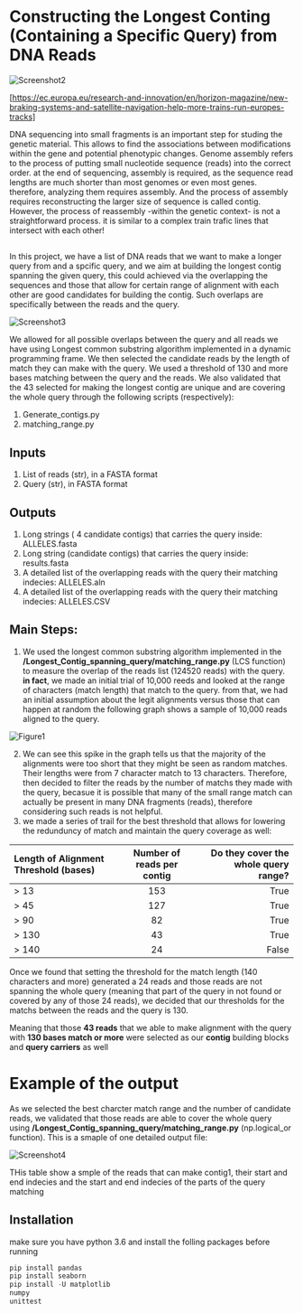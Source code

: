 
# Constructing the Longest Conting (Containing a Specific Query) from DNA Reads 


![Screenshot2](https://user-images.githubusercontent.com/65971542/163245219-c43f2fd1-6479-470a-8801-9b470b5ef729.png)

[https://ec.europa.eu/research-and-innovation/en/horizon-magazine/new-braking-systems-and-satellite-navigation-help-more-trains-run-europes-tracks]

DNA sequencing into small fragments is an important step for studing the genetic material. This allows to find the associations between modifications within the gene and potential phenotypic changes. Genome assembly refers to the process of putting small nucleotide sequence (reads) into the correct order. at the end of sequencing, assembly is required, as the sequence read lengths are much shorter than most genomes or even most genes. therefore, analyzing them requires assembly. And the process of assembly requires reconstructing the larger size of sequence is called contig. However, the process of reassembly  -within the genetic context- is not a straightforward process. it is similar to a complex train trafic lines that intersect with each other! 
##

In this project, we have a list of DNA reads that we want to make a longer query from and a spcific query, and we aim at building the longest contig spanning the given query, this could achieved via the overlapping the sequences and those that allow for certain range of alignment with each other are good candidates for building the contig. Such overlaps are specifically between the reads and the query. 

![Screenshot3](https://user-images.githubusercontent.com/65971542/163247740-ab9fdc49-9b2f-4fe4-afb4-382091e84efb.png)

We allowed for all possible overlaps between the query and all reads we have using Longest common substring algorithm implemented in a dynamic programming frame. We then selected the candidate reads by the length of match they can make with the query. We used a threshold of 130 and more bases matching between the query and the reads. We also validated that the 43 selected for making the longest contig are unique and are covering the whole query through the following scripts (respectively):
1. Generate_contigs.py
2. matching_range.py 

## Inputs
1. List of reads (str), in a FASTA format
2. Query (str), in FASTA format
## Outputs
1. Long strings ( 4 candidate contigs) that carries the query inside: ALLELES.fasta
2. Long string (candidate contigs) that carries the query inside: results.fasta
3. A detailed list of the overlapping reads with the query their matching indecies: ALLELES.aln
4. A detailed list of the overlapping reads with the query their matching indecies: ALLELES.CSV

## Main Steps:
1. We used the longest common substring algorithm implemented in the **/Longest_Contig_spanning_query/matching_range.py** (LCS function) to measure the overlap of the reads list (124520 reads) with the query. **in fact**, we made an initial trial of 10,000 reeds and looked at the range of characters (match length) that match to the query. from that, we had an initial assumption about the legit alignments versus those that can happen at random the following graph shows a sample of 10,000 reads aligned to the query. 

![Figure1](https://user-images.githubusercontent.com/65971542/163258552-2b2fc827-47c9-4e50-a754-9818a948e44d.png)

2. We can see this spike in the graph tells us that the majority of the alignments were too short that they might be seen as random matches. Their lengths were from 7 character match to 13 characters. Therefore, then decided to filter the reads by the number of matchs they made with the query, becasue it is possible that many of the small range match can actually be present in many DNA fragments (reads), therefore considering such reads is not helpful.
3. we made a series of trail for the best threshold that allows for lowering the redunduncy of match and maintain the query coverage as well:

|Length of Alignment Threshold (bases) |Number of reads per contig |Do they cover the whole query range? |
| :----------------------------------- |:-------------------------:| -----------------------------------:|
| > 13                                 |153                        |True                                 |
| > 45                                 |127                        |True                                 |
| > 90                                 |82                         |True                                 |
| > 130                                |43                         |True                                 |
| > 140                                |24                         |False                                |

Once we found that setting the threshold for the match length (140 characters and more) generated a 24 reads and those reads are not spanning the whole query (meaning that part of the query in not found or covered by any of those 24 reads), we decided that our thresholds for the matchs between the reads and the query is 130.

Meaning that those **43 reads** that we able to make alignment with the query with **130 bases match or more** were selected as our **contig** building blocks and **query carriers** as well

# Example of the output
As we selected the best charcter match range and the number of candidate reads, we validated that those reads are able to cover the whole query using **/Longest_Contig_spanning_query/matching_range.py** (np.logical_or function). This is a smaple of one detailed output file:

![Screenshot4](https://user-images.githubusercontent.com/65971542/163257747-81e9e0b9-c953-41cb-a00d-d50a903dab9c.png)

THis table show a smple of the reads that can make contig1, their start and end indecies and the start and end indecies of the parts of the query matching 

## Installation
make sure you have python 3.6 and 
install the folling packages before running
```python
pip install pandas
pip install seaborn
pip install -U matplotlib
numpy
unittest
```
